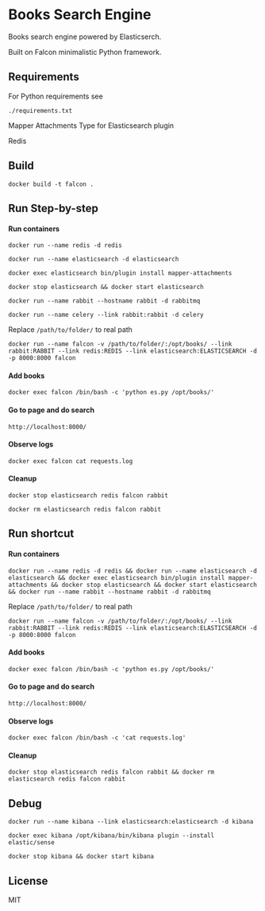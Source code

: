 Books Search Engine
===================

Books search engine powered by Elasticserch.

Built on Falcon minimalistic Python framework.

Requirements
------------

For Python requirements see

```
./requirements.txt
```

Mapper Attachments Type for Elasticsearch plugin

Redis

Build
-----

```
docker build -t falcon .
```

Run Step-by-step
----------------

#### Run containers

```
docker run --name redis -d redis

docker run --name elasticsearch -d elasticsearch

docker exec elasticsearch bin/plugin install mapper-attachments

docker stop elasticsearch && docker start elasticsearch

docker run --name rabbit --hostname rabbit -d rabbitmq

docker run --name celery --link rabbit:rabbit -d celery
```

Replace `/path/to/folder/` to real path

```
docker run --name falcon -v /path/to/folder/:/opt/books/ --link rabbit:RABBIT --link redis:REDIS --link elasticsearch:ELASTICSEARCH -d -p 8000:8000 falcon
```

#### Add books

```
docker exec falcon /bin/bash -c 'python es.py /opt/books/'
```

#### Go to page and do search

```
http://localhost:8000/
```

#### Observe logs

```
docker exec falcon cat requests.log
```

#### Cleanup

```
docker stop elasticsearch redis falcon rabbit

docker rm elasticsearch redis falcon rabbit
```

Run shortcut
------------

#### Run containers

```
docker run --name redis -d redis && docker run --name elasticsearch -d elasticsearch && docker exec elasticsearch bin/plugin install mapper-attachments && docker stop elasticsearch && docker start elasticsearch && docker run --name rabbit --hostname rabbit -d rabbitmq
```

Replace `/path/to/folder/` to real path

```
docker run --name falcon -v /path/to/folder/:/opt/books/ --link rabbit:RABBIT --link redis:REDIS --link elasticsearch:ELASTICSEARCH -d -p 8000:8000 falcon
```

#### Add books

```
docker exec falcon /bin/bash -c 'python es.py /opt/books/'
```

#### Go to page and do search

```
http://localhost:8000/
```

#### Observe logs

```
docker exec falcon /bin/bash -c 'cat requests.log'
```

#### Cleanup

```
docker stop elasticsearch redis falcon rabbit && docker rm elasticsearch redis falcon rabbit
```

Debug
-----

```
docker run --name kibana --link elasticsearch:elasticsearch -d kibana

docker exec kibana /opt/kibana/bin/kibana plugin --install elastic/sense

docker stop kibana && docker start kibana
```

License
-------

MIT